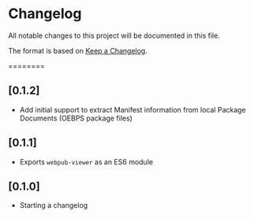 # Changelog

All notable changes to this project will be documented in this file.

The format is based on [Keep a Changelog](https://keepachangelog.com/en/1.0.0/).

========

## [0.1.2]

- Add initial support to extract Manifest information from local Package Documents (OEBPS package files)

## [0.1.1]

- Exports `webpub-viewer` as an ES6 module

## [0.1.0]

- Starting a changelog
